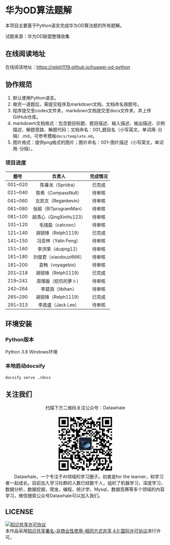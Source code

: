# 华为OD算法题解

本项目主要基于Python语言完成华为OD算法题的所有题解。

试题来源：华为OD联盟整理收集

## 在线阅读地址
在线阅读地址：https://relph1119.github.io/huawei-od-python

## 协作规范
1. 默认使用Python语言。
2. 做完一道题后，需提交程序及markdown文档，文档命名按题号。
3. 程序提交至codes文件夹，markdown文档提交至docs文件夹，并上传GitHub仓库。
4. markdowm文档格式：包含题目标题、题目描述、输入描述、输出描述、示例描述、解题思路、解题代码；文档命名：001_题目名（小写英文，单词用`-`分隔）.md，可参考模板`docs/template.md`。
5. 图片格式：提供png格式的图片；图片命名：001-图片描述（小写英文，单词用`-`分隔）。

### 项目进度

|  题号   |         负责人         | 完成情况 |
| :-----: | :--------------------: | :------: |
| 001~020 |   陈春龙（Spridra）    |  已完成  |
| 021~040 |  陈希（CompassNull）   |  待审核  |
| 041~060 |    左凯文（Regankevin） |  待审核  |
| 061~080 | 张超（BITprogramMan）  |  待审核  |
| 081~100 | 胡清心（QingXinHu123） |  待审核  |
| 101~120 |   毛瑞盈（catcooc）    |  待审核  |
| 121~140 |  胡锐锋（Relph1119）   |  已完成  |
| 141~150 |  冯亚林（Yalin Feng）  |  待审核  |
| 151~160 |   李洪荣（duqing12）   |  待审核  |
| 161~180 | 刘俊君（xiaodouzi666） |  待审核  |
| 181~200 |   袁畅（voyagebio）    |  待审核  |
| 201~218 |  胡锐锋（Relph1119）   |  已完成  |
| 219~241 |  周理璇（挖坑的萝卜）  |  待审核  |
| 242~264 |   李碧涵（libihan）    |  待审核  |
| 265~290 |  胡锐锋（Relph1119）   |  已完成  |
| 291~313 |   李昌盛（Jack Lee）   |  待审核  |


## 环境安装
### Python版本
Python 3.8 Windows环境

### 本地启动docsify
```shell
docsify serve ./docs
```

## 关注我们
<div align=center>
<p>扫描下方二维码关注公众号：Datawhale</p>
<img src="images/qrcode.jpeg" width = "180" height = "180">
</div>
&emsp;&emsp;Datawhale，一个专注于AI领域的学习圈子。初衷是for the learner，和学习者一起成长。目前加入学习社群的人数已经数千人，组织了机器学习，深度学习，数据分析，数据挖掘，爬虫，编程，统计学，Mysql，数据竞赛等多个领域的内容学习，微信搜索公众号Datawhale可以加入我们。

## LICENSE
<a rel="license" href="http://creativecommons.org/licenses/by-nc-sa/4.0/"><img alt="知识共享许可协议" style="border-width:0" src="https://img.shields.io/badge/license-CC%20BY--NC--SA%204.0-lightgrey" /></a><br />本作品采用<a rel="license" href="http://creativecommons.org/licenses/by-nc-sa/4.0/">知识共享署名-非商业性使用-相同方式共享 4.0 国际许可协议</a>进行许可。